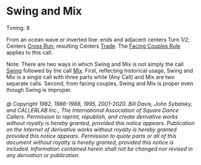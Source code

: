 
# Swing and Mix

Timing: 8

From an ocean wave or inverted line: ends and adjacent centers Turn
1/2; Centers [Cross Run](../b2/run.md); resulting Centers
[Trade](../b2/trade.md). The
[Facing Couples Rule](../b2/facing_couples_rule.md) applies to this call.

Note: There are two ways in which Swing and
Mix is not simply the call
[Swing](swing.md) followed by the call
[Mix](../a1/mix.md). First,
reflecting historical usage, Swing and Mix is a single call with three
parts while (Any Call) and Mix are two separate calls. Second, from
facing couples, Swing and Mix is proper even though Swing is improper.

###### @ Copyright 1982, 1986-1988, 1995, 2001-2020. Bill Davis, John Sybalsky, and CALLERLAB Inc., The International Association of Square Dance Callers. Permission to reprint, republish, and create derivative works without royalty is hereby granted, provided this notice appears. Publication on the Internet of derivative works without royalty is hereby granted provided this notice appears. Permission to quote parts or all of this document without royalty is hereby granted, provided this notice is included. Information contained herein shall not be changed nor revised in any derivation or publication.
